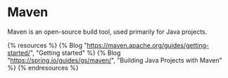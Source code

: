 # Maven

Maven is an open-source build tool, used primarily for Java projects.

{% resources %}
  {% Blog "https://maven.apache.org/guides/getting-started/", "Getting started" %}
  {% Blog "https://spring.io/guides/gs/maven/", "Building Java Projects with Maven" %}
{% endresources %}
